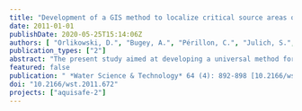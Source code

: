 ```yaml
---
title: "Development of a GIS method to localize critical source areas of diffuse nitrate pollution"
date: 2011-01-01
publishDate: 2020-05-25T15:14:06Z
authors: [ "Orlikowski, D.", "Bugey, A.", "Périllon, C.", "Julich, S.", "Guégain, S.", "Soyeux, E.", "matzinger" ]
publication_types: ["2"]
abstract: "The present study aimed at developing a universal method for the localization of critical source areas (CSAs) of diffuse nitrate (NO3-) pollution in rural catchments with low data availability. Based on existing methods, land use, soil, slope, riparian buffer strips and distance to surface waters were identified as the most relevant indicator parameters for diffuse agricultural NO3- parameters were averaged in a GIS-overlay to localize areas with low, medium and high risk of NO3- pollution. The five parameters were averaged in a GIS-overlay to localize areas with low, medium and high risk of NO3- pollution. A first application of the GIS approach to the Ic catchment in France, showed that identified CSAs were in good agreement with results from river monitoring and numerical modelling. Additionally, the GIS approach showed low sensitivity to single parameters, which makes it robust to varying data availability. As a result, the tested GIS-approach provides a promising, easy-to-use CSA identification concept, applicable for a wide range of rural catchments."
featured: false
publication: " *Water Science & Technology* 64 (4): 892-898 [10.2166/wst.2011.672](https://doi.org/10.2166/wst.2011.672)"
doi: "10.2166/wst.2011.672"
projects: ["aquisafe-2"]
---
```


